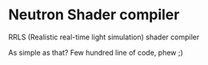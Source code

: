 # Neutron Shader compiler
RRLS (Realistic real-time light simulation) shader compiler

As simple as that? Few hundred line of code, phew ;)
